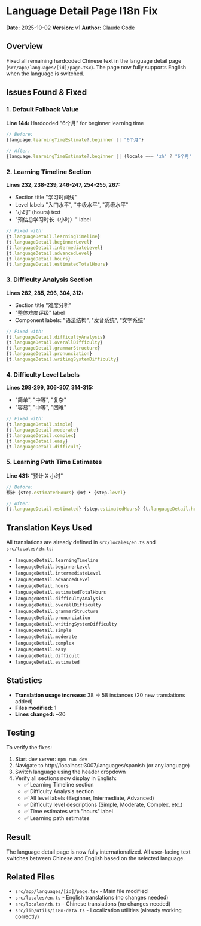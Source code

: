 # Language Detail Page I18n Fix

**Date:** 2025-10-02
**Version:** v1
**Author:** Claude Code

## Overview
Fixed all remaining hardcoded Chinese text in the language detail page (`src/app/languages/[id]/page.tsx`). The page now fully supports English when the language is switched.

## Issues Found & Fixed

### 1. Default Fallback Value
**Line 144:** Hardcoded "6个月" for beginner learning time
```typescript
// Before:
{language.learningTimeEstimate?.beginner || "6个月"}

// After:
{language.learningTimeEstimate?.beginner || (locale === 'zh' ? "6个月" : "6 months")}
```

### 2. Learning Timeline Section
**Lines 232, 238-239, 246-247, 254-255, 267:**
- Section title "学习时间线"
- Level labels "入门水平", "中级水平", "高级水平"
- "小时" (hours) text
- "预估总学习时长（小时）" label

```typescript
// Fixed with:
{t.languageDetail.learningTimeline}
{t.languageDetail.beginnerLevel}
{t.languageDetail.intermediateLevel}
{t.languageDetail.advancedLevel}
{t.languageDetail.hours}
{t.languageDetail.estimatedTotalHours}
```

### 3. Difficulty Analysis Section
**Lines 282, 285, 296, 304, 312:**
- Section title "难度分析"
- "整体难度评级" label
- Component labels: "语法结构", "发音系统", "文字系统"

```typescript
// Fixed with:
{t.languageDetail.difficultyAnalysis}
{t.languageDetail.overallDifficulty}
{t.languageDetail.grammarStructure}
{t.languageDetail.pronunciation}
{t.languageDetail.writingSystemDifficulty}
```

### 4. Difficulty Level Labels
**Lines 298-299, 306-307, 314-315:**
- "简单", "中等", "复杂"
- "容易", "中等", "困难"

```typescript
// Fixed with:
{t.languageDetail.simple}
{t.languageDetail.moderate}
{t.languageDetail.complex}
{t.languageDetail.easy}
{t.languageDetail.difficult}
```

### 5. Learning Path Time Estimates
**Line 431:** "预计 X 小时"
```typescript
// Before:
预计 {step.estimatedHours} 小时 • {step.level}

// After:
{t.languageDetail.estimated} {step.estimatedHours} {t.languageDetail.hours} • {step.level}
```

## Translation Keys Used

All translations are already defined in `src/locales/en.ts` and `src/locales/zh.ts`:

- `languageDetail.learningTimeline`
- `languageDetail.beginnerLevel`
- `languageDetail.intermediateLevel`
- `languageDetail.advancedLevel`
- `languageDetail.hours`
- `languageDetail.estimatedTotalHours`
- `languageDetail.difficultyAnalysis`
- `languageDetail.overallDifficulty`
- `languageDetail.grammarStructure`
- `languageDetail.pronunciation`
- `languageDetail.writingSystemDifficulty`
- `languageDetail.simple`
- `languageDetail.moderate`
- `languageDetail.complex`
- `languageDetail.easy`
- `languageDetail.difficult`
- `languageDetail.estimated`

## Statistics

- **Translation usage increase:** 38 → 58 instances (20 new translations added)
- **Files modified:** 1
- **Lines changed:** ~20

## Testing

To verify the fixes:

1. Start dev server: `npm run dev`
2. Navigate to http://localhost:3007/languages/spanish (or any language)
3. Switch language using the header dropdown
4. Verify all sections now display in English:
   - ✅ Learning Timeline section
   - ✅ Difficulty Analysis section
   - ✅ All level labels (Beginner, Intermediate, Advanced)
   - ✅ Difficulty level descriptions (Simple, Moderate, Complex, etc.)
   - ✅ Time estimates with "hours" label
   - ✅ Learning path estimates

## Result

The language detail page is now fully internationalized. All user-facing text switches between Chinese and English based on the selected language.

## Related Files
- `src/app/languages/[id]/page.tsx` - Main file modified
- `src/locales/en.ts` - English translations (no changes needed)
- `src/locales/zh.ts` - Chinese translations (no changes needed)
- `src/lib/utils/i18n-data.ts` - Localization utilities (already working correctly)
